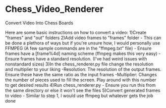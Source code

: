 # Chess_Video_Renderer
 Convert Video Into Chess Boards

Here are some basic instructions on how to convert a video:
1)Create "frames" and "out" folders
2)Add video frames to "frames" folder
	- This can be done a plethora of ways but if you're unsure how, I would personally use FFMPEG (A few sample commands are in the "ffmpeg.txt" file)
	- Ensure frames have a [frame%4d] naming scheme (ffmpeg makes this very easy)
	- Ensure frames have a standard resolution. (I've had weird issues with nonstandard sizes)
3)In the chess_renderer.py file change the resolution and multiplier to your liking
	-Resolution: The resolution of the output frames. Ensure these have the same ratio as the input frames
	-Multiplier: Changes the number of pieces used to fill the screen. Play around with this number to get desired results
4)Run chess_renderer.py
	- Ensure you run this from the same directory or else it won't see the files
5)Convert generated frames to video
	- Similar to step 1, I would use ffmpeg but whatever gets the job done
